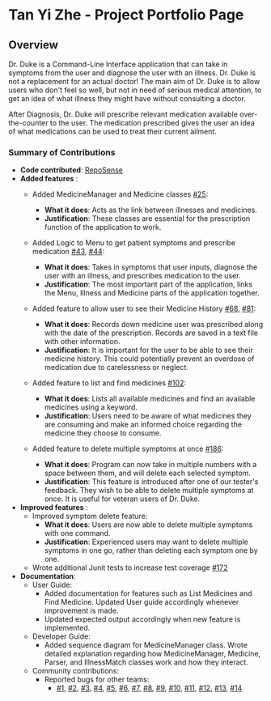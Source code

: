 [comment]: <> (//@@author tanyizhe)
# Tan Yi Zhe - Project Portfolio Page


## Overview
Dr. Duke is a Command-Line Interface application that can take in symptoms from the user
and diagnose the user with an illness. Dr. Duke is not a replacement for an actual doctor! 
The main aim of Dr. Duke is to allow users who don't feel so well, but not in need 
of serious medical attention, to get an idea of what illness they might have without
consulting a doctor.

After Diagnosis, Dr. Duke will prescribe relevant medication available over-the-counter
to the user. The medication prescribed gives the user an idea of what medications
can be used to treat their current ailment.

### Summary of Contributions
* **Code contributed**: [RepoSense](https://nus-cs2113-ay2223s2.github.io/tp-dashboard/?search=tanyizhe&breakdown=true)
* **Added features** :
    * Added MedicineManager and Medicine classes [#25](https://github.com/AY2223S2-CS2113-W13-1/tp/pull/25):
        * **What it does**: Acts as the link between illnesses and medicines.
        * **Justification**: These classes are essential for the prescription function of the application to work.
    
    * Added Logic to Menu to get patient symptoms and prescribe medication [#43](https://github.com/AY2223S2-CS2113-W13-1/tp/pull/43),
  [#44](https://github.com/AY2223S2-CS2113-W13-1/tp/pull/44):
      * **What it does**: Takes in symptoms that user inputs, diagnose the user with an illness,
        and prescribes medication to the user.
      * **Justification**: The most important part of the application, links the Menu, Illness and Medicine
        parts of the application together.
    
    * Added feature to allow user to see their Medicine History [#68](https://github.com/AY2223S2-CS2113-W13-1/tp/pull/68),
      [#81](https://github.com/AY2223S2-CS2113-W13-1/tp/pull/81):
      * **What it does**: Records down medicine user was prescribed along with the date of the
        prescription. Records are saved in a text file with other information.
      * **Justification**: It is important for the user to be able to see their medicine history.
        This could potentially prevent an overdose of medication due to carelessness or neglect.
    
    * Added feature to list and find medicines [#102](https://github.com/AY2223S2-CS2113-W13-1/tp/pull/102):
      * **What it does**: Lists all available medicines and find an available medicines using a keyword.
      *  **Justification**: Users need to be aware of what medicines they are consuming and
       make an informed choice regarding the medicine they choose to consume.
    
    * Added feature to delete multiple symptoms at once [#186](https://github.com/AY2223S2-CS2113-W13-1/tp/pull/186):
      * **What it does**: Program can now take in multiple numbers with a space between them, and will delete each 
            selected symptom.
      * **Justification**: This feature is introduced after one of our tester's feedback. They wish to be able to delete 
        multiple symptoms at once. It is useful for veteran users of Dr. Duke.
* **Improved features** :
  * Improved symptom delete feature:
    *  **What it does**: Users are now able to delete multiple symptoms with one command.
    *  **Justification**: Experienced users may want to delete multiple symptoms in one go,
        rather than deleting each symptom one by one.
  * Wrote additional Junit tests to increase test coverage [#172](https://github.com/AY2223S2-CS2113-W13-1/tp/pull/172)
* **Documentation**:
    * User Guide:
        * Added documentation for features such as List Medicines and Find Medicine. Updated User guide accordingly
            whenever improvement is made.
        * Updated expected output accordingly when new feature is implemented.
    * Developer Guide:
        * Added sequence diagram for MedicineManager class. Wrote detailed explanation regarding
            how MedicineManager, Medicine, Parser, and IllnessMatch classes work and how they interact.
  * Community contributions:
    * Reported bugs for other teams:
      * [#1](https://github.com/tanyizhe/ped/issues/1), [#2](https://github.com/tanyizhe/ped/issues/2), [#3](https://github.com/tanyizhe/ped/issues/3), [#4](https://github.com/tanyizhe/ped/issues/4), [#5](https://github.com/tanyizhe/ped/issues/5), [#6](https://github.com/tanyizhe/ped/issues/6), [#7](https://github.com/tanyizhe/ped/issues/7), [#8](https://github.com/tanyizhe/ped/issues/8), [#9](https://github.com/tanyizhe/ped/issues/9), [#10](https://github.com/tanyizhe/ped/issues/10), [#11](https://github.com/tanyizhe/ped/issues/11), [#12](https://github.com/tanyizhe/ped/issues/12), [#13](https://github.com/tanyizhe/ped/issues/13), [#14](https://github.com/tanyizhe/ped/issues/14)
